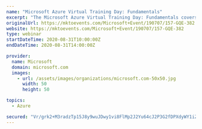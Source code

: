 ```yaml
---
name: "Microsoft Azure Virtual Training Day: Fundamentals"
excerpt: "The Microsoft Azure Virtual Training Day: Fundamentals covers foundational level knowledge of cloud services and how those services are provided with Microsoft Azure. This introductory course presents general cloud computing concepts as well as general cloud computing models and services such as Public,"
originalUrl: https://mktoevents.com/Microsoft+Event/190707/157-GQE-382
website: https://mktoevents.com/Microsoft+Event/190707/157-GQE-382
type: webinar
startDateTime: 2020-08-31T10:00:00Z
endDateTime: 2020-08-31T14:00:00Z

provider:
  name: Microsoft
  domain: microsoft.com
  images:
    - url: /assets/images/organizations/microsoft.com-50x50.jpg
      width: 50
      height: 50

topics:
  - Azure

secured: "Vr/grk2+M3radzTp15J8y9wuJDwy1vi8FlMp2J2Yu64cJ2P3G2fDPXdyWY1iZxzAbH3FO+0uRXVFPz78We659MuiX4lswYauCsMtbivn58tKmQdbJlcamIbxI+8dqYc1QIdWd+sXTviU5u+7EdvZV6j25Dyf7vyE5+THls84FZiAnvHSuBJtlTDhkQj1jRqo6Tegfj+V9eOhNQKJgYRshw+g6v1pbYOn+e+j+zbvDSY8DiQPjyBe5PgUgOquR91Haxs5jlARi08XW/CHGNuhP2OXFMv7A8c1kLmUph98ymEWBLSncXZi3oN5q6zQ+LKCj7X4exVSDOsBOPP84OxfTQ==;h1FRPwvHd5ISowxN9cIT4A=="
---
```



